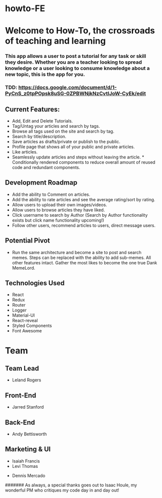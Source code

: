 # howto-FE

# Welcome to How-To, the crossroads of teaching and learning

### This app allows a user to post a tutorial for any task or skill they desire. Whether you are a teacher looking to spread knowledge or a user looking to consume knowledge about a new topic, this is the app for you.

### TDD: https://docs.google.com/document/d/1-PyCnS_z0tpPOpsk8uSG-0ZPBWNjkNzCvtlJoW-CyEk/edit

## Current Features:

- Add, Edit and Delete Tutorials.
- Tag/Untag your articles and search by tags.
- Browse all tags used on the site and search by tag.
- Search by title/description.
- Save articles as drafts/private or publish to the public.
- Profile page that shows all of your public and private articles.
- Like articles.
- Seamlessly update articles and steps without leaving the article. \* Conditionally rendered components to reduce overall amount of reused code and redundant components.

## Development Roadmap

- Add the ability to Comment on articles.
- Add the ability to rate articles and see the average rating/sort by rating.
- Allow users to upload their own images/videos.
- Allow users to browse articles they have liked.
- Click username to search by Author (Search by Author functionality exists but click name functionality upcoming!)
- Follow other users, recommend articles to users, direct message users.

## Potential Pivot

- Run the same architecture and become a site to post and search memes. Steps can be replaced with the ability to add sub-memes. All other features intact. Gather the most likes to become the one true Dank MemeLord.

## Technologies Used

- React
- Redux
- Router
- Logger
- Material-UI
- React-reveal
- Styled Components
- Font Awesome

# Team

## Team Lead

- Leland Rogers

## Front-End

- Jarred Stanford

## Back-End

- Andy Bettisworth

## Marketing & UI

- Isaiah Francis
- Levi Thomas

* Dennis Mercado

####### As always, a special thanks goes out to Isaac Houle, my wonderful PM who critiques my code day in and day out!
